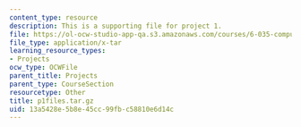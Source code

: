 ```yaml
---
content_type: resource
description: This is a supporting file for project 1.
file: https://ol-ocw-studio-app-qa.s3.amazonaws.com/courses/6-035-computer-language-engineering-spring-2010/13a5428e5b8e45cc99fbc58810e6d14c_p1files.tar.gz
file_type: application/x-tar
learning_resource_types:
- Projects
ocw_type: OCWFile
parent_title: Projects
parent_type: CourseSection
resourcetype: Other
title: p1files.tar.gz
uid: 13a5428e-5b8e-45cc-99fb-c58810e6d14c
---
```

